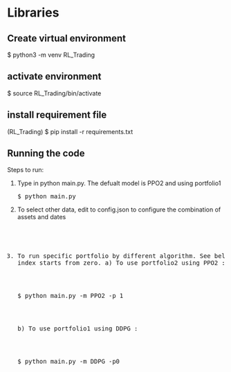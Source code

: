 

# Libraries
## Create virtual environment
$ python3 -m venv RL_Trading

## activate environment
$ source RL_Trading/bin/activate

## install requirement file
(RL_Trading) $ pip install -r requirements.txt



## Running the code
Steps to run:
1. Type in python main.py. The defualt model is PPO2 and using portfolio1
    <pre>$ python main.py</pre>

2. To select other data, edit to config.json to configure the combination of assets and dates
<pre
    {
    	"api" : xxxxx,
    	"portfolios": [{
    			"name": "portfolio1",
    			"asset": ["IBM"],
    			"start_date": "2018-03-20",
    			"end_date": "None",
    			"commission_fee": "1e-5"
    		},
    		{
    			"name": "portfolio2",
    			"asset": ["IBM", "GE", "BA", "MMM", "ABT", "CA"],
    			"start_date": "2010-01-01",
    			"end_date": "None",
    			"commission_fee": "1e-5"
    		}
    	]
    }
</pre>

3. To run specific portfolio by different algorithm. See below. Note index starts from zero.
    a) To use portfolio2 using PPO2 :
    <pre>$ python main.py -m PPO2 -p 1</pre>

    b) To use portfolio1 using DDPG :
    <pre>$ python main.py -m DDPG -p0</pre>
